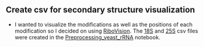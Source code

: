 ## Create csv for secondary structure visualization 
* I wanted to visualize the modifications as well as the positions of each modification so I decided on using [RiboVision](http://apollo.chemistry.gatech.edu/RiboVision/).
The [18S](ribovison_18S.csv) and [25S](ribovison_25S.csv) csv files were created in the [Preprocessing_yeast_rRNA](../notebooks/Preprocessing_yeast_rRNA.ipynb) notebook.